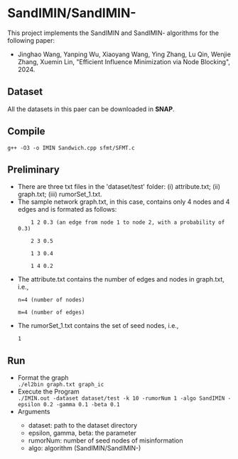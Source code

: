 # SandIMIN/SandIMIN-

   This project implements the SandIMIN and SandIMIN- algorithms for the following paper:
   <ul>
    <li>Jinghao Wang, Yanping Wu, Xiaoyang Wang, Ying Zhang, Lu Qin, Wenjie Zhang, Xuemin Lin, "Efficient Influence Minimization via Node Blocking", 2024.</li>
    </ul>

## Dataset
   

All the datasets in this paer can be downloaded in <strong>SNAP</strong>.

## Compile 

<code>g++ -O3 -o IMIN Sandwich.cpp sfmt/SFMT.c</code>

## Preliminary
<ul>
<li>There are three txt files in the 'dataset/test' folder: (i) attribute.txt; (ii) graph.txt; (iii) rumorSet_1.txt.</li>
<li>
The sample network graph.txt, in this case, contains only 4 nodes and 4 edges and is formated as follows:</li>
        
        1 2 0.3 (an edge from node 1 to node 2, with a probability of 0.3)
            
        2 3 0.5
            
        1 3 0.4
            
        1 4 0.2

<li>
The attribute.txt contains the number of edges and nodes in graph.txt, i.e.,</li>

    n=4 (number of nodes)

    m=4 (number of edges)

<li>
The rumorSet_1.txt contains the set of seed nodes, i.e.,</li>

    1
</ul>



## Run 

<ul>
    <li>Format the graph</li>
    <code>./el2bin graph.txt graph_ic</code>
    <li>Execute the Program</li>
    <code>./IMIN.out -dataset dataset/test -k 10 -rumorNum 1 -algo SandIMIN -epsilon 0.2 -gamma 0.1 -beta 0.1</code>
    <li>Arguments</li>
    <ul>
    <li>dataset: path to the dataset directory</li>
    <li>epsilon, gamma, beta: the parameter</li>
    <li>rumorNum: number of seed nodes of misinformation</li>
    <li>algo: algorithm (SandIMIN/SandIMIN-)</li>
    </ul>
</ul>







